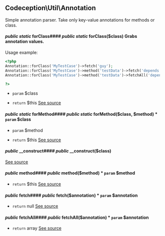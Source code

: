 
## Codeception\Util\Annotation



Simple annotation parser. Take only key-value annotations for methods or class.





#### *public static* forClass#### *public static* forClass($class) Grabs annotation values.

Usage example:

``` php
<?php
Annotation::forClass('MyTestCase')->fetch('guy');
Annotation::forClass('MyTestCase')->method('testData')->fetch('depends');
Annotation::forClass('MyTestCase')->method('testData')->fetchAll('depends');

?>
```

 * `param`  $class

 * `return`  $this
[See source](https://github.com/Codeception/Codeception/blob/master/src/Codeception/Util/Annotation.php#L39)

#### *public static* forMethod#### *public static* forMethod($class, $method) * `param`  $class
 * `param`  $method

 * `return`  $this
[See source](https://github.com/Codeception/Codeception/blob/master/src/Codeception/Util/Annotation.php#L58)

#### *public* __construct#### *public* __construct($class) 
[See source](https://github.com/Codeception/Codeception/blob/master/src/Codeception/Util/Annotation.php#L63)

#### *public* method#### *public* method($method) * `param`  $method

 * `return`  $this
[See source](https://github.com/Codeception/Codeception/blob/master/src/Codeception/Util/Annotation.php#L73)

#### *public* fetch#### *public* fetch($annotation) * `param`  $annotation
 * `return`  null
[See source](https://github.com/Codeception/Codeception/blob/master/src/Codeception/Util/Annotation.php#L83)

#### *public* fetchAll#### *public* fetchAll($annotation) * `param`  $annotation
 * `return`  array
[See source](https://github.com/Codeception/Codeception/blob/master/src/Codeception/Util/Annotation.php#L96)
